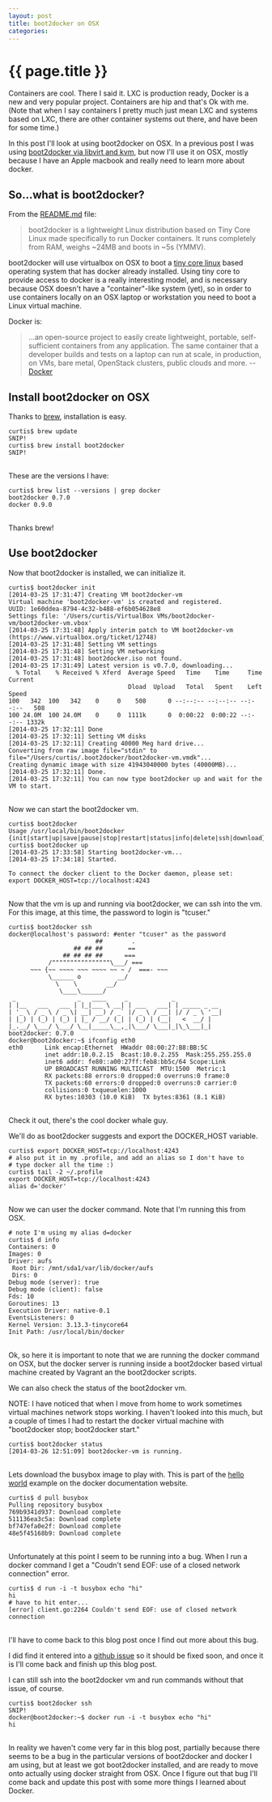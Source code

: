 ```yaml
---
layout: post
title: boot2docker on OSX
categories: 
---
```

 
# {{ page.title }}

Containers are cool. There I said it. LXC is production ready, Docker is a new and very popular project. Containers are hip and that's Ok with me. (Note that when I say containers I pretty much just mean LXC and systems based on LXC, there are other container systems out there, and have been for some time.)

In this post I'll look at using boot2docker on OSX. In a previous post I was using [boot2docker via libvirt and kvm](http://serverascode.com/2014/03/13/boot2docker-qemu.html), but now I'll use it on OSX, mostly because I have an Apple macbook and really need to learn more about docker.

## So...what is boot2docker?

From the [README.md](https://github.com/boot2docker/boot2docker) file:

> boot2docker is a lightweight Linux distribution based on Tiny Core Linux made specifically to run Docker containers. It runs completely from RAM, weighs ~24MB and boots in ~5s (YMMV).

boot2docker will use virtualbox on OSX to boot a [tiny core linux](http://distro.ibiblio.org/tinycorelinux/) based operating system that has docker already installed. Using tiny core to provide access to docker is a really interesting model, and is necessary because OSX doesn't have a "container"-like system (yet), so in order to use containers locally on an OSX laptop or workstation you need to boot a Linux virtual machine.

Docker is:

> ...an open-source project to easily create lightweight, portable, self-sufficient containers from any application. The same container that a developer builds and tests on a laptop can run at scale, in production, on VMs, bare metal, OpenStack clusters, public clouds and more. -- [Docker](https://www.docker.io/)

## Install boot2docker on OSX

Thanks to [brew](http://brew.sh/), installation is easy.

<pre>
<code>curtis$ brew update
SNIP!
curtis$ brew install boot2docker
SNIP!
</code>
</pre>

These are the versions I have:

<pre>
<code>curtis$ brew list --versions | grep docker
boot2docker 0.7.0
docker 0.9.0
</code>
</pre>

Thanks brew!

## Use boot2docker

Now that boot2docker is installed, we can initialize it.

<pre>
<code>curtis$ boot2docker init
[2014-03-25 17:31:47] Creating VM boot2docker-vm
Virtual machine 'boot2docker-vm' is created and registered.
UUID: 1e60ddea-8794-4c32-b488-ef6b054628e8
Settings file: '/Users/curtis/VirtualBox VMs/boot2docker-vm/boot2docker-vm.vbox'
[2014-03-25 17:31:48] Apply interim patch to VM boot2docker-vm (https://www.virtualbox.org/ticket/12748)
[2014-03-25 17:31:48] Setting VM settings
[2014-03-25 17:31:48] Setting VM networking
[2014-03-25 17:31:48] boot2docker.iso not found.
[2014-03-25 17:31:49] Latest version is v0.7.0, downloading...
  % Total    % Received % Xferd  Average Speed   Time    Time     Time  Current
                                 Dload  Upload   Total   Spent    Left  Speed
100   342  100   342    0     0    508      0 --:--:-- --:--:-- --:--:--   508
100 24.0M  100 24.0M    0     0  1111k      0  0:00:22  0:00:22 --:--:-- 1332k
[2014-03-25 17:32:11] Done
[2014-03-25 17:32:11] Setting VM disks
[2014-03-25 17:32:11] Creating 40000 Meg hard drive...
Converting from raw image file="stdin" to file="/Users/curtis/.boot2docker/boot2docker-vm.vmdk"...
Creating dynamic image with size 41943040000 bytes (40000MB)...
[2014-03-25 17:32:11] Done.
[2014-03-25 17:32:11] You can now type boot2docker up and wait for the VM to start.
</code>
</pre>

Now we can start the boot2docker vm.

<pre>
<code>curtis$ boot2docker
Usage /usr/local/bin/boot2docker {init|start|up|save|pause|stop|restart|status|info|delete|ssh|download}
curtis$ boot2docker up
[2014-03-25 17:33:58] Starting boot2docker-vm...
[2014-03-25 17:34:18] Started.

To connect the docker client to the Docker daemon, please set:
export DOCKER_HOST=tcp://localhost:4243
</code>
</pre>

Now that the vm is up and running via boot2docker, we can ssh into the vm. For this image, at this time, the password to login is "tcuser."

<pre>
<code>curtis$ boot2docker ssh
docker@localhost's password: #enter "tcuser" as the password
                        ##        .
                  ## ## ##       ==
               ## ## ## ##      ===
           /""""""""""""""""\___/ ===
      ~~~ {~~ ~~~~ ~~~ ~~~~ ~~ ~ /  ===- ~~~
           \______ o          __/
             \    \        __/
              \____\______/
 _                 _   ____     _            _
| |__   ___   ___ | |_|___ \ __| | ___   ___| | _____ _ __
| '_ \ / _ \ / _ \| __| __) / _` |/ _ \ / __| |/ / _ \ '__|
| |_) | (_) | (_) | |_ / __/ (_| | (_) | (__|   <  __/ |
|_.__/ \___/ \___/ \__|_____\__,_|\___/ \___|_|\_\___|_|
boot2docker: 0.7.0
docker@boot2docker:~$ ifconfig eth0
eth0      Link encap:Ethernet  HWaddr 08:00:27:B8:BB:5C  
          inet addr:10.0.2.15  Bcast:10.0.2.255  Mask:255.255.255.0
          inet6 addr: fe80::a00:27ff:feb8:bb5c/64 Scope:Link
          UP BROADCAST RUNNING MULTICAST  MTU:1500  Metric:1
          RX packets:88 errors:0 dropped:0 overruns:0 frame:0
          TX packets:60 errors:0 dropped:0 overruns:0 carrier:0
          collisions:0 txqueuelen:1000 
          RX bytes:10303 (10.0 KiB)  TX bytes:8361 (8.1 KiB)
</code>
</pre>

Check it out, there's the cool docker whale guy.

We'll do as boot2docker suggests and export the DOCKER_HOST variable.

<pre>
<code>curtis$ export DOCKER_HOST=tcp://localhost:4243
# also put it in my .profile, and add an alias so I don't have to
# type docker all the time :)
curtis$ tail -2 ~/.profile 
export DOCKER_HOST=tcp://localhost:4243
alias d='docker'
</code>
</pre>

Now we can user the docker command. Note that I'm running this from OSX.

<pre>
<code># note I'm using my alias d=docker
curtis$ d info
Containers: 0
Images: 0
Driver: aufs
 Root Dir: /mnt/sda1/var/lib/docker/aufs
 Dirs: 0
Debug mode (server): true
Debug mode (client): false
Fds: 10
Goroutines: 13
Execution Driver: native-0.1
EventsListeners: 0
Kernel Version: 3.13.3-tinycore64
Init Path: /usr/local/bin/docker
</code>
</pre>

Ok, so here it is important to note that we are running the docker command on OSX, but the docker server is running inside a boot2docker based virtual machine created by Vagrant an the boot2docker scripts.

We can also check the status of the boot2docker vm. 

NOTE: I have noticed that when I move from home to work sometimes virtual machines network stops working. I haven't looked into this much, but a couple of times I had to restart the docker virtual machine with "boot2docker stop; boot2docker start."

<pre>
<code>curtis$ boot2docker status
[2014-03-26 12:51:09] boot2docker-vm is running.
</code>
</pre>

Lets download the busybox image to play with. This is part of the [hello world](http://docs.docker.io/en/latest/examples/hello_world/#hello-world) example on the docker documentation website.

<pre>
<code>curtis$ d pull busybox
Pulling repository busybox
769b9341d937: Download complete                                                 
511136ea3c5a: Download complete 
bf747efa0e2f: Download complete 
48e5f45168b9: Download complete 
</code>
</pre>

Unfortunately at this point I seem to be running into a bug. When I run a docker command I get a "Coudn't send EOF: use of a closed network connection" error.

<pre>
<code>curtis$ d run -i -t busybox echo "hi"
hi
# have to hit enter...
[error] client.go:2264 Couldn't send EOF: use of closed network connection
</code>
</pre>

I'll have to come back to this blog post once I find out more about this bug.

I did find it entered into a [github issue](https://github.com/boot2docker/boot2docker/issues/184#issuecomment-38740712) so it should be fixed soon, and once it is I'll come back and finish up this blog post.

I can still ssh into the boot2docker vm and run commands without that issue, of course.

<pre>
<code>curtis$ boot2docker ssh
SNIP!
docker@boot2docker:~$ docker run -i -t busybox echo "hi"
hi
</code>
</pre>

In reality we haven't come very far in this blog post, partially because there seems to be a bug in the particular versions of boot2docker and docker I am using, but at least we got boot2docker installed, and are ready to move onto actually using docker straight from OSX. Once I figure out that bug I'll come back and update this post with some more things I learned about Docker.
